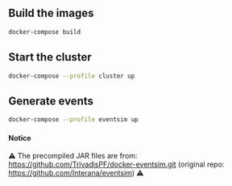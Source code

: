 
## Build the images
```bash
docker-compose build
```

## Start the cluster
```bash
docker-compose --profile cluster up
```

## Generate events
```bash
docker-compose --profile eventsim up
```

#### Notice
⚠ The precompiled JAR files are from: https://github.com/TrivadisPF/docker-eventsim.git (original repo: https://github.com/Interana/eventsim) ⚠
